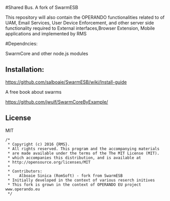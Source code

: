 
#Shared Bus. A fork of SwarmESB 

This repository will also contain the OPERANDO functionalities related to of UAM, Email Services, User Device Enforcement, and other server side functionality required to External interfaces,Browser Extension, Mobile applications and implemented by RMS   

#Dependncies: 

SwarmCore and other node.js modules  

## Installation:  

   https://github.com/salboaie/SwarmESB/wiki/Install-guide

A free book about swarms

 https://github.com/jwulf/SwarmCoreByExample/

## License

MIT
    
    /*
     * Copyright (c) 2016 {RMS}.
     * All rights reserved. This program and the accompanying materials
     * are made available under the terms of the The MIT License (MIT).
     * which accompanies this distribution, and is available at
     * http://opensource.org/licenses/MIT
     *
     * Contributors:
     *    Alboaie Sinica (RomSoft) - fork from SwarmESB
     * Initially developed in the context of various reserch initives 
     * This fork is grown in the context of OPERANDO EU project www.operando.eu
     */


